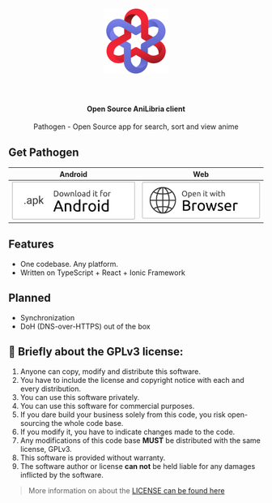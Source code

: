 <h1 align="center">
    <img src=".github/pathogen-logo.svg" height="128px" width="128px" alt="Pathogen logo">
    <br />
    <img src="https://img.shields.io/github/languages/count/maxqwars/pathogen" alt="">
    <img src="https://img.shields.io/github/repo-size/maxqwars/pathogen" alt="">
    <img src="https://img.shields.io/github/commit-activity/m/maxqwars/pathogen" alt="">
    <img src="https://img.shields.io/github/issues/maxqwars/pathogen" alt="">
    <img src="https://img.shields.io/github/license/maxqwars/pathogen" alt="">
    <img src="https://img.shields.io/github/package-json/v/maxqwars/pathogen" alt="">
    <img src="https://img.shields.io/github/contributors/maxqwars/pathogen" alt="">
    <img src="https://img.shields.io/github/release-date/maxqwars/pathogen" alt="">
</h1>

<h4 align="center">Open Source <b>AniLibria</b> client</h4>

<p align="center">
  Pathogen - Open Source app for search, sort and view anime
</p>

## Get Pathogen

| Android                                                              | Web                                                            |
| -------------------------------------------------------------------- | -------------------------------------------------------------- |
| [![Download it for Android](.github/download-it-for-android.svg)](/) | [![Open it with Browser](.github/open-it-with-browser.svg)](/) |

## Features

- One codebase. Any platform.
- Written on TypeScript + React + Ionic Framework

## Planned

- Synchronization
- DoH (DNS-over-HTTPS) out of the box

## 📜 Briefly about the GPLv3 license:

1. Anyone can copy, modify and distribute this software.
2. You have to include the license and copyright notice with each and every distribution.
3. You can use this software privately.
4. You can use this software for commercial purposes.
5. If you dare build your business solely from this code, you risk open-sourcing the whole code base.
6. If you modify it, you have to indicate changes made to the code.
7. Any modifications of this code base **MUST** be distributed with the same license, GPLv3.
8. This software is provided without warranty.
9. The software author or license **can not** be held liable for any damages inflicted by the software.

> More information on about the [LICENSE can be found here](/LICENSE)
